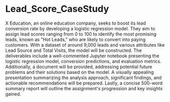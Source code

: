 # Lead_Score_CaseStudy
X Education, an online education company, seeks to boost its lead conversion rate by developing a logistic regression model. They aim to assign lead scores ranging from 0 to 100 to identify the most promising leads, known as "Hot Leads," who are likely to convert into paying customers. With a dataset of around 9,000 leads and various attributes like Lead Source and Total Visits, the model will be constructed. The deliverables include a well-commented Jupyter notebook presenting the logistic regression model, conversion predictions, and evaluation metrics. Additionally, a document will be provided, addressing potential future problems and their solutions based on the model. A visually appealing presentation summarizing the analysis approach, significant findings, and actionable recommendations will be prepared. Lastly, a concise 500-word summary report will outline the assignment's progression and key insights gained.
